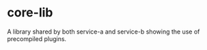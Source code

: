 # core-lib
A library shared by both service-a and service-b showing the use of precompiled plugins.

